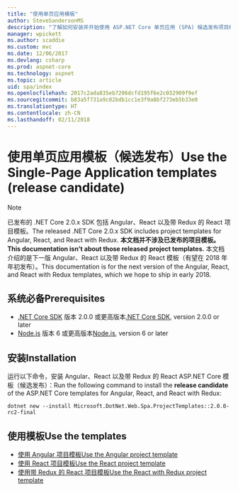 ```yaml
---
title: "使用单页应用模板"
author: SteveSandersonMS
description: "了解如何安装并开始使用 ASP.NET Core 单页应用 (SPA) 候选发布项目模板。"
manager: wpickett
ms.author: scaddie
ms.custom: mvc
ms.date: 12/06/2017
ms.devlang: csharp
ms.prod: aspnet-core
ms.technology: aspnet
ms.topic: article
uid: spa/index
ms.openlocfilehash: 2017c2ada835eb7206dcfd195f6e2c032909f9ef
ms.sourcegitcommit: b83a5f731a9c02bdb1cc1e3f9a8bf273eb5b33e0
ms.translationtype: HT
ms.contentlocale: zh-CN
ms.lasthandoff: 02/11/2018
---
```

# <a name="use-the-single-page-application-templates-release-candidate"></a><span data-ttu-id="97429-103">使用单页应用模板（候选发布）</span><span class="sxs-lookup"><span data-stu-id="97429-103">Use the Single-Page Application templates (release candidate)</span></span>

> [!NOTE]
> <span data-ttu-id="97429-104">已发布的 .NET Core 2.0.x SDK 包括 Angular、React 以及带 Redux 的 React 项目模板。</span><span class="sxs-lookup"><span data-stu-id="97429-104">The released .NET Core 2.0.x SDK includes project templates for Angular, React, and React with Redux.</span></span> <span data-ttu-id="97429-105">**本文档并不涉及已发布的项目模板。**</span><span class="sxs-lookup"><span data-stu-id="97429-105">**This documentation isn't about those released project templates.**</span></span> <span data-ttu-id="97429-106">本文档介绍的是下一版 Angular、React 以及带 Redux 的 React 模板（有望在 2018 年年初发布）。</span><span class="sxs-lookup"><span data-stu-id="97429-106">This documentation is for the next version of the Angular, React, and React with Redux templates, which we hope to ship in early 2018.</span></span>

## <a name="prerequisites"></a><span data-ttu-id="97429-107">系统必备</span><span class="sxs-lookup"><span data-stu-id="97429-107">Prerequisites</span></span>

* <span data-ttu-id="97429-108">[.NET Core SDK](https://www.microsoft.com/net/download) 版本 2.0.0 或更高版本</span><span class="sxs-lookup"><span data-stu-id="97429-108">[.NET Core SDK](https://www.microsoft.com/net/download), version 2.0.0 or later</span></span>
* <span data-ttu-id="97429-109">[Node.js](https://nodejs.org) 版本 6 或更高版本</span><span class="sxs-lookup"><span data-stu-id="97429-109">[Node.js](https://nodejs.org), version 6 or later</span></span>

## <a name="installation"></a><span data-ttu-id="97429-110">安装</span><span class="sxs-lookup"><span data-stu-id="97429-110">Installation</span></span>

<span data-ttu-id="97429-111">运行以下命令，安装 Angular、React 以及带 Redux 的 React ASP.NET Core 模板（候选发布）：</span><span class="sxs-lookup"><span data-stu-id="97429-111">Run the following command to install the **release candidate** of the ASP.NET Core templates for Angular, React, and React with Redux:</span></span>

```console
dotnet new --install Microsoft.DotNet.Web.Spa.ProjectTemplates::2.0.0-rc2-final
```

## <a name="use-the-templates"></a><span data-ttu-id="97429-112">使用模板</span><span class="sxs-lookup"><span data-stu-id="97429-112">Use the templates</span></span>

- [<span data-ttu-id="97429-113">使用 Angular 项目模板</span><span class="sxs-lookup"><span data-stu-id="97429-113">Use the Angular project template</span></span>](xref:spa/angular)
- [<span data-ttu-id="97429-114">使用 React 项目模板</span><span class="sxs-lookup"><span data-stu-id="97429-114">Use the React project template</span></span>](xref:spa/react)
- [<span data-ttu-id="97429-115">使用带 Redux 的 React 项目模板</span><span class="sxs-lookup"><span data-stu-id="97429-115">Use the React with Redux project template</span></span>](xref:spa/react-with-redux)
